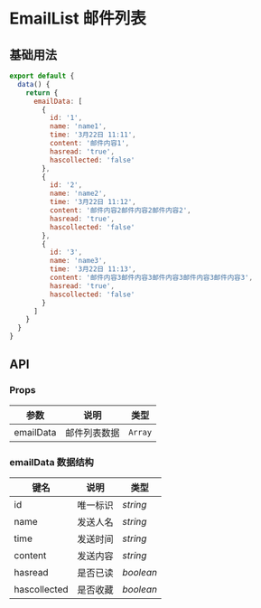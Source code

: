 # EmailList 邮件列表

## 基础用法

```js
export default {
  data() {
    return {
      emailData: [
        {
          id: '1',
          name: 'name1',
          time: '3月22日 11:11',
          content: '邮件内容1',
          hasread: 'true',
          hascollected: 'false'
        },
        {
          id: '2',
          name: 'name2',
          time: '3月22日 11:12',
          content: '邮件内容2邮件内容2邮件内容2',
          hasread: 'true',
          hascollected: 'false'
        },
        {
          id: '3',
          name: 'name3',
          time: '3月22日 11:13',
          content: '邮件内容3邮件内容3邮件内容3邮件内容3邮件内容3',
          hasread: 'true',
          hascollected: 'false'
        }
      ]
    }
  }
}
```

## API

### Props

| 参数      | 说明         | 类型    |
| --------- | ------------ | ------- |
| emailData | 邮件列表数据 | `Array` |

### emailData 数据结构

| 键名         | 说明     | 类型      |
| ------------ | -------- | --------- |
| id           | 唯一标识 | _string_  |
| name         | 发送人名 | _string_  |
| time         | 发送时间 | _string_  |
| content      | 发送内容 | _string_  |
| hasread      | 是否已读 | _boolean_ |
| hascollected | 是否收藏 | _boolean_ |
